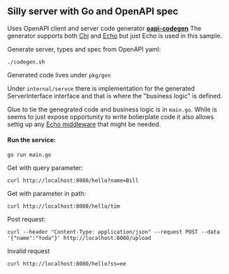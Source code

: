 ## Silly server with Go and OpenAPI spec


Uses OpenAPI client and server code generator [**oapi-codegen**](https://github.com/deepmap/oapi-codegen)
The generator supports both [Chi](https://github.com/go-chi/chi) and [Echo](https://github.com/labstack/echo) but just Echo is used in this sample.

Generate server, types and spec from OpenAPI yaml:
```
./codegen.sh
```
Generated code lives under `pkg/gen`

Under `internal/servce` there is implementation for the generated ServerInterface interface and that is where the "business logic" is defined.

Glue to tie the genegrated code and business logic is in `main.go`. While is seems to just expose opportunity to write bolierplate code it also allows settig up any [Echo middleware](https://echo.labstack.com/middleware) that might be needed.

#### Run the service:
```
go run main.go
```

Get with query parameter:
```
curl http://localhost:8080/hello?name=Bill
```
Get with parameter in path:
```
curl http://localhost:8080/hello/tim
```

Post request:
```
curl --header "Content-Type: application/json" --request POST --data '{"name":"Yoda"}' http://localhost:8080/upload
```

Invalid request
```
curl http://localhost:8080/hello?ss=ee
```